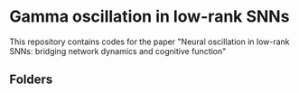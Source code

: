 # Gamma oscillation in low-rank SNNs
This repository contains codes for the paper "Neural oscillation in low-rank SNNs: bridging network dynamics and cognitive function"

## Folders








